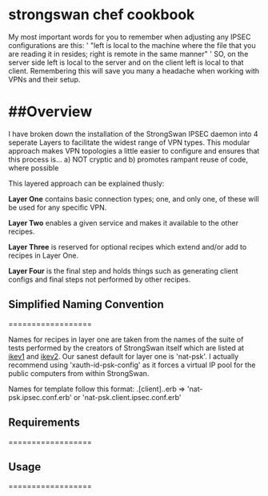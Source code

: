 # strongswan chef cookbook

My most important words for you to remember when adjusting any IPSEC configurations are this: 
	' "left is local to the machine where the file that you are reading it in resides; right is remote in the same manner" '
SO, on the server side left is local to the server and on the client left is local to that client. Remembering this will save you many a headache when working with VPNs and their setup.

##Overview
=================

I have broken down the installation of the StrongSwan IPSEC daemon into 4 seperate Layers to facilitate the widest range of VPN types. This modular approach makes VPN topologies a little easier to configure and ensures that this process is...
	a) NOT cryptic and 
	b) promotes rampant reuse of code, where possible

This layered approach can be explained thusly:

**Layer One** contains basic connection types; one, and only one, of these will be used for any specific VPN.

**Layer Two** enables a given service and makes it available to the other recipes.

**Layer Three** is reserved for optional recipes which extend and/or add to recipes in Layer One.

**Layer Four** is the final step and holds things such as generating client configs and final steps not performed by other recipes.

## Simplified Naming Convention 
==================

Names for recipes in layer one are taken from the names of the suite of tests performed by the creators of StrongSwan itself which are listed at [ikev1](http://www.strongswan.org/uml/testresults/ikev1/) and [ikev2](http://www.strongswan.org/uml/testresults5/ikev2/). Our sanest default for layer one is 'nat-psk'. I actually recommend using 'xauth-id-psk-config' as it forces a virtual IP pool for the public computers from within StrongSwan.

Names for template follow this format: 
	<recipename>.[client].<filename>.erb => 'nat-psk.ipsec.conf.erb' or
											'nat-psk.client.ipsec.conf.erb' 
	

## Requirements
==================

## Usage
==================

